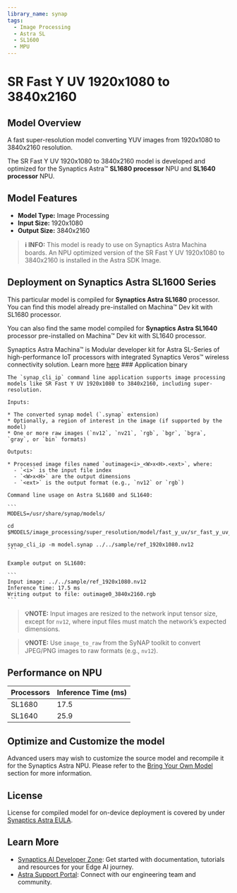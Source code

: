 ```yaml
---
library_name: synap
tags:
  - Image Processing
  - Astra SL
  - SL1600
  - MPU
---
```


  
# SR Fast Y UV 1920x1080 to 3840x2160

## Model Overview


A fast super-resolution model converting YUV images from 1920x1080 to 3840x2160 resolution.


The SR Fast Y UV 1920x1080 to 3840x2160 model  is developed and optimized for the Synaptics Astra™ **SL1680 processor** NPU and **SL1640 processor** NPU.

## Model Features
- **Model Type:** Image Processing
- **Input Size:** 1920x1080
- **Output Size:** 3840x2160

> **ℹ️ INFO:** 
> This model is ready to use on Synaptics Astra Machina boards. An NPU optimized version of the SR Fast Y UV 1920x1080 to 3840x2160 is installed in the Astra SDK Image.


## Deployment on Synaptics Astra SL1600 Series 

This particular model is compiled for **Synaptics Astra SL1680** processor. You can find this model already pre-installed on Machina™ Dev kit with SL1680 processor. 

You can also find the same model compiled for **Synaptics Astra SL1640** processor pre-installed on Machina™ Dev kit with SL1640 processor.

Synaptics Astra Machina™ is Modular developer kit for Astra SL-Series of high-performance IoT processors with integrated Synaptics Veros™ wireless connectivity solution. Learn more [here](https://www.synaptics.com/products/embedded-processors/astra-machina-foundation-series)
    ### Application binary
    
    The `synap_cli_ip` command line application supports image processing models like SR Fast Y UV 1920x1080 to 3840x2160, including super-resolution.
    
    Inputs:
    
    * The converted synap model (`.synap` extension)
    * Optionally, a region of interest in the image (if supported by the model)
    * One or more raw images (`nv12`, `nv21`, `rgb`, `bgr`, `bgra`, `gray`, or `bin` formats)
    
    Outputs:
    
    * Processed image files named `outimage<i>_<W>x<H>.<ext>`, where:
      - `<i>` is the input file index
      - `<W>x<H>` are the output dimensions
      - `<ext>` is the output format (e.g., `nv12` or `rgb`)
    
    Command line usage on Astra SL1680 and SL1640:
    
    ```
    MODELS=/usr/share/synap/models/

    cd $MODELS/image_processing/super_resolution/model/fast_y_uv/sr_fast_y_uv_1920x1080_3840x2160

    synap_cli_ip -m model.synap ../../sample/ref_1920x1080.nv12
    ```
    
    Example output on SL1680:
    
    ```    
    Input image: ../../sample/ref_1920x1080.nv12
    Inference time: 17.5 ms
    Writing output to file: outimage0_3840x2160.rgb
    ```
    
> **💡NOTE:**
> Input images are resized to the network input tensor size, except for `nv12`, where input files must match the network’s expected dimensions.

    
> **💡NOTE:**
> Use `image_to_raw` from the SyNAP toolkit to convert JPEG/PNG images to raw formats (e.g., `nv12`).


## Performance on NPU 

| Processors      | Inference Time (ms) |
|-------------|--------------------|
| SL1680  | 17.5   |
| SL1640  | 25.9   |




## Optimize and Customize the model

Advanced users may wish to customize the source model and recompile it for the Synaptics Astra NPU. 
Please refer to the [Bring Your Own Model](https://developer.synaptics.com/docs/sl/tutorials/bring-your-own-model) section for more information.



## License

License for compiled model for on-device deployment is covered by under [Synaptics Astra EULA](https://github.com/synaptics-astra/doc/blob/main/EULA.rst).

## Learn More

- [Synaptics AI Developer Zone](https://developer.synaptics.com?utm_source=hf): Get started with documentation, tutorials and resources for your Edge AI journey.
- [Astra Support Portal](https://synacsm.atlassian.net/servicedesk/customer/portal/543?utm_source=hf): Connect with our engineering team and community.